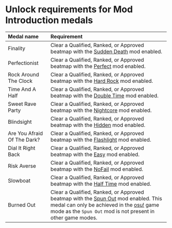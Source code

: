 # Unlock requirements for Mod Introduction medals

| Medal name | Requirement |
| :-- | :-- |
| Finality | Clear a Qualified, Ranked, or Approved beatmap with the [Sudden Death](/wiki/Game_modifier/Sudden_Death) mod enabled. |
| Perfectionist | Clear a Qualified, Ranked, or Approved beatmap with the [Perfect](/wiki/Game_modifier/Perfect) mod enabled. |
| Rock Around The Clock | Clear a Qualified, Ranked, or Approved beatmap with the [Hard Rock](/wiki/Game_modifier/Hard_Rock) mod enabled. |
| Time And A Half | Clear a Qualified, Ranked, or Approved beatmap with the [Double Time](/wiki/Game_modifier/Double_Time) mod enabled. |
| Sweet Rave Party | Clear a Qualified, Ranked, or Approved beatmap with the [Nightcore](/wiki/Game_modifier/Nightcore) mod enabled. |
| Blindsight | Clear a Qualified, Ranked, or Approved beatmap with the [Hidden](/wiki/Game_modifier/Hidden) mod enabled. |
| Are You Afraid Of The Dark? | Clear a Qualified, Ranked, or Approved beatmap with the [Flashlight](/wiki/Game_modifier/Flashlight) mod enabled. |
| Dial It Right Back | Clear a Qualified, Ranked, or Approved beatmap with the [Easy](/wiki/Game_modifier/Easy) mod enabled. |
| Risk Averse | Clear a Qualified, Ranked, or Approved beatmap with the [NoFail](/wiki/Game_modifier/No_Fail) mod enabled. |
| Slowboat | Clear a Qualified, Ranked, or Approved beatmap with the [Half Time](/wiki/Game_modifier/Half_Time) mod enabled. |
| Burned Out | Clear a Qualified, Ranked, or Approved beatmap with the [Spun Out](/wiki/Game_modifier/Spun_Out) mod enabled. This medal can only be achieved in the [osu!](/wiki/Game_mode/osu!) game mode as the `Spun Out` mod is not present in other game modes. |
